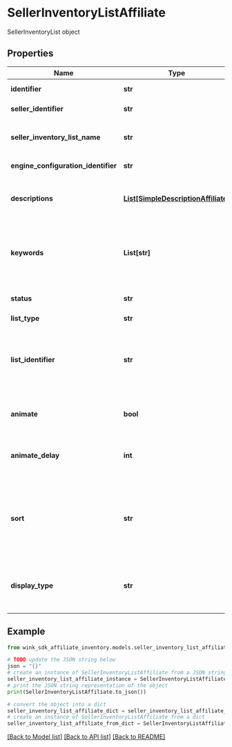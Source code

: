 # SellerInventoryListAffiliate

SellerInventoryList  object

## Properties

Name | Type | Description | Notes
------------ | ------------- | ------------- | -------------
**identifier** | **str** | Unique identifier | 
**seller_identifier** | **str** | Company identifier | 
**seller_inventory_list_name** | **str** | Descriptive name of this list for seller use only | 
**engine_configuration_identifier** | **str** | Customization identifier | 
**descriptions** | [**List[SimpleDescriptionAffiliate]**](SimpleDescriptionAffiliate.md) | Contains custom title and description of grid | 
**keywords** | **List[str]** | Keywords is meta data for the grid you created that can be used for SEO purposes. | 
**status** | **str** | Status | [default to 'ACTIVE']
**list_type** | **str** | List type | 
**list_identifier** | **str** | Depending on the &#x60;listType&#x60;, this is either the list / search / channel blocking identifier. | 
**animate** | **bool** | Create an animated gif instead of a list of images | [optional] [default to False]
**animate_delay** | **int** | Controls animation delay in milliseconds. -1 is disabled | [optional] [default to -1]
**sort** | **str** | Determines which badge to show on the Web Component. Is also used to sort properties for search grids. | [optional] 
**display_type** | **str** | Indicate which initial values to display first on the front-facing card | [default to 'NATIVE']

## Example

```python
from wink_sdk_affiliate_inventory.models.seller_inventory_list_affiliate import SellerInventoryListAffiliate

# TODO update the JSON string below
json = "{}"
# create an instance of SellerInventoryListAffiliate from a JSON string
seller_inventory_list_affiliate_instance = SellerInventoryListAffiliate.from_json(json)
# print the JSON string representation of the object
print(SellerInventoryListAffiliate.to_json())

# convert the object into a dict
seller_inventory_list_affiliate_dict = seller_inventory_list_affiliate_instance.to_dict()
# create an instance of SellerInventoryListAffiliate from a dict
seller_inventory_list_affiliate_from_dict = SellerInventoryListAffiliate.from_dict(seller_inventory_list_affiliate_dict)
```
[[Back to Model list]](../README.md#documentation-for-models) [[Back to API list]](../README.md#documentation-for-api-endpoints) [[Back to README]](../README.md)


